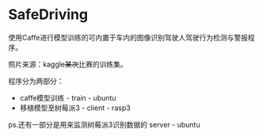 # SafeDriving
使用Caffe进行模型训练的可内置于车内的图像识别驾驶人驾驶行为检测与警报程序。

照片来源：kaggle~~某次~~比赛的训练集。

程序分为两部分：
* caffe模型训练 - train - ubuntu
* 移植模型至树莓派3 - client - rasp3

ps.还有一部分是用来监测树莓派3识别数据的 server - ubuntu

